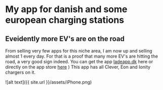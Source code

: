 # My app for danish and some european charging stations
## Eveidently more EV's are on the road

From selling very few apps for this niche area, I am now up and selling almost 1 every day. For that is a proof that many more EV's are hitting the road, a very good sign indeed.
You can get the app [ladeapp.dk](http://ladeapp.dk) here or directly on the app store [here](https://itunes.apple.com/us/app/ladeapp-dk/id1436754873?ls=1&mt=8) )
This app has all Clever, Eon and Ionity chargers on it.

![alt text]({{ site.url }}/assets/iPhone.png)
